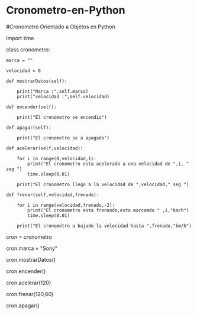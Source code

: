 # Cronometro-en-Python
#Cronometro Orientado a Objetos en Python

import time

class cronometro:

    marca = "" 
    
    velocidad = 0
    
    def mostrarDatos(self):
    
        print("Marca :",self.marca)
        print("velocidad :",self.velocidad)
        
    def encender(self):
    
        print("El cronometro se encendio")
        
    def apagar(self):
    
        print("El cronometro se a apagado")

    def acelerar(self,velocidad):
    
        for i in range(0,velocidad,1):
            print("El cronometro esta acelerado a una velocidad de ",i, " seg ")
            time.sleep(0.01)
            
        print("El cronometro llego a la velocidad de ",velocidad," seg ")

    def frenar(self,velocidad,frenado):
    
        for i in range(velocidad,frenado,-2):
            print("El cronometro esta frenando,esta marcamdo " ,i,"km/h")
            time.sleep(0.01)
            
        print("El cronometro a bajado la velocidad hasta ",frenado,"km/h")

cron = cronometro

cron.marca = "Sony"

cron.mostrarDatos()

cron.encender()

cron.acelerar(120)

cron.frenar(120,60) 

cron.apagar()



